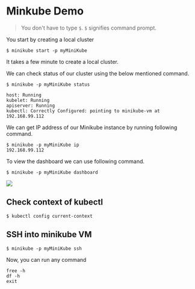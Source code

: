# Minkube Demo

> You don't have to type `$`. `$` signifies command prompt.

You start by creating a local cluster

```
$ minikube start -p myMiniKube
```

It takes a few minute to create a local cluster.

We can check status of our cluster using the below mentioned command.

```
$ minikube -p myMiniKube status
```

```
host: Running
kubelet: Running
apiserver: Running
kubectl: Correctly Configured: pointing to minikube-vm at 192.168.99.112
```

We can get IP address of our Minikube instance by running following command.

```
$ minikube -p myMiniKube ip
192.168.99.112
```

To view the dashboard we can use following command.

```
$ minikube -p myMiniKube dashboard
```

![](images/miniube-dashboard.png)

## Check context of kubectl

```
$ kubectl config current-context
```

## SSH into minikube VM

```
$ minikube -p myMiniKube ssh
```

Now, you can run any command

```
free -h
df -h
exit
```

